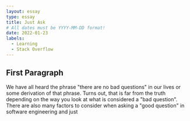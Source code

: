 ```yaml
---
layout: essay
type: essay
title: Just Ask
# All dates must be YYYY-MM-DD format!
date: 2022-01-23
labels:
  - Learning
  - Stack Overflow
---
```


## First Paragraph
We have all heard the phrase "there are no bad questions" in our lives or some derivation of that phrase. 
Turns out, that is far from the truth depending on the way you look at what is considered a "bad question". 
There are also many factors to consider when asking a "good question" in software engineering and just
